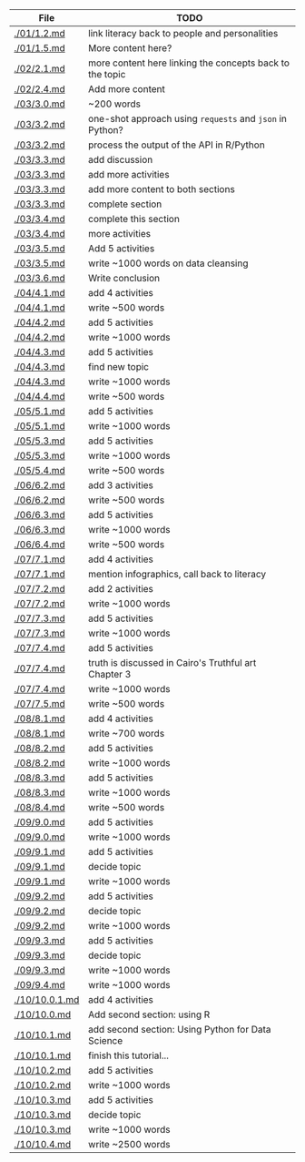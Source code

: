 | File                             | TODO                                                     |
| -------------------------------- | -------------------------------------------------------- |
| [./01/1.2.md](./01/1.2.md)       | link literacy back to people and personalities           |
| [./01/1.5.md](./01/1.5.md)       | More content here?                                       |
| [./02/2.1.md](./02/2.1.md)       | more content here linking the concepts back to the topic |
| [./02/2.4.md](./02/2.4.md)       | Add more content                                         |
| [./03/3.0.md](./03/3.0.md)       | ~200 words                                               |
| [./03/3.2.md](./03/3.2.md)       | one-shot approach using `requests` and `json` in Python? |
| [./03/3.2.md](./03/3.2.md)       | process the output of the API in R/Python                |
| [./03/3.3.md](./03/3.3.md)       | add discussion                                           |
| [./03/3.3.md](./03/3.3.md)       | add more activities                                      |
| [./03/3.3.md](./03/3.3.md)       | add more content to both sections                        |
| [./03/3.3.md](./03/3.3.md)       | complete section                                         |
| [./03/3.4.md](./03/3.4.md)       | complete this section                                    |
| [./03/3.4.md](./03/3.4.md)       | more activities                                          |
| [./03/3.5.md](./03/3.5.md)       | Add 5 activities                                         |
| [./03/3.5.md](./03/3.5.md)       | write ~1000 words on data cleansing                      |
| [./03/3.6.md](./03/3.6.md)       | Write conclusion                                         |
| [./04/4.1.md](./04/4.1.md)       | add 4 activities                                         |
| [./04/4.1.md](./04/4.1.md)       | write ~500 words                                         |
| [./04/4.2.md](./04/4.2.md)       | add 5 activities                                         |
| [./04/4.2.md](./04/4.2.md)       | write ~1000 words                                        |
| [./04/4.3.md](./04/4.3.md)       | add 5 activities                                         |
| [./04/4.3.md](./04/4.3.md)       | find new topic                                           |
| [./04/4.3.md](./04/4.3.md)       | write ~1000 words                                        |
| [./04/4.4.md](./04/4.4.md)       | write ~500 words                                         |
| [./05/5.1.md](./05/5.1.md)       | add 5 activities                                         |
| [./05/5.1.md](./05/5.1.md)       | write ~1000 words                                        |
| [./05/5.3.md](./05/5.3.md)       | add 5 activities                                         |
| [./05/5.3.md](./05/5.3.md)       | write ~1000 words                                        |
| [./05/5.4.md](./05/5.4.md)       | write ~500 words                                         |
| [./06/6.2.md](./06/6.2.md)       | add 3 activities                                         |
| [./06/6.2.md](./06/6.2.md)       | write ~500 words                                         |
| [./06/6.3.md](./06/6.3.md)       | add 5 activities                                         |
| [./06/6.3.md](./06/6.3.md)       | write ~1000 words                                        |
| [./06/6.4.md](./06/6.4.md)       | write ~500 words                                         |
| [./07/7.1.md](./07/7.1.md)       | add 4 activities                                         |
| [./07/7.1.md](./07/7.1.md)       | mention infographics, call back to literacy              |
| [./07/7.2.md](./07/7.2.md)       | add 2 activities                                         |
| [./07/7.2.md](./07/7.2.md)       | write ~1000 words                                        |
| [./07/7.3.md](./07/7.3.md)       | add 5 activities                                         |
| [./07/7.3.md](./07/7.3.md)       | write ~1000 words                                        |
| [./07/7.4.md](./07/7.4.md)       | add 5 activities                                         |
| [./07/7.4.md](./07/7.4.md)       | truth is discussed in Cairo's Truthful art Chapter 3     |
| [./07/7.4.md](./07/7.4.md)       | write ~1000 words                                        |
| [./07/7.5.md](./07/7.5.md)       | write ~500 words                                         |
| [./08/8.1.md](./08/8.1.md)       | add 4 activities                                         |
| [./08/8.1.md](./08/8.1.md)       | write ~700 words                                         |
| [./08/8.2.md](./08/8.2.md)       | add 5 activities                                         |
| [./08/8.2.md](./08/8.2.md)       | write ~1000 words                                        |
| [./08/8.3.md](./08/8.3.md)       | add 5 activities                                         |
| [./08/8.3.md](./08/8.3.md)       | write ~1000 words                                        |
| [./08/8.4.md](./08/8.4.md)       | write ~500 words                                         |
| [./09/9.0.md](./09/9.0.md)       | add 5 activities                                         |
| [./09/9.0.md](./09/9.0.md)       | write ~1000 words                                        |
| [./09/9.1.md](./09/9.1.md)       | add 5 activities                                         |
| [./09/9.1.md](./09/9.1.md)       | decide topic                                             |
| [./09/9.1.md](./09/9.1.md)       | write ~1000 words                                        |
| [./09/9.2.md](./09/9.2.md)       | add 5 activities                                         |
| [./09/9.2.md](./09/9.2.md)       | decide topic                                             |
| [./09/9.2.md](./09/9.2.md)       | write ~1000 words                                        |
| [./09/9.3.md](./09/9.3.md)       | add 5 activities                                         |
| [./09/9.3.md](./09/9.3.md)       | decide topic                                             |
| [./09/9.3.md](./09/9.3.md)       | write ~1000 words                                        |
| [./09/9.4.md](./09/9.4.md)       | write ~1000 words                                        |
| [./10/10.0.1.md](./10/10.0.1.md) | add 4 activities                                         |
| [./10/10.0.md](./10/10.0.md)     | Add second section: using R                              |
| [./10/10.1.md](./10/10.1.md)     | add second section: Using Python for Data Science        |
| [./10/10.1.md](./10/10.1.md)     | finish this tutorial...                                  |
| [./10/10.2.md](./10/10.2.md)     | add 5 activities                                         |
| [./10/10.2.md](./10/10.2.md)     | write ~1000 words                                        |
| [./10/10.3.md](./10/10.3.md)     | add 5 activities                                         |
| [./10/10.3.md](./10/10.3.md)     | decide topic                                             |
| [./10/10.3.md](./10/10.3.md)     | write ~1000 words                                        |
| [./10/10.4.md](./10/10.4.md)     | write ~2500 words                                        |
